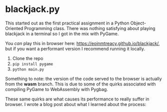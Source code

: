 <h1>blackjack.py</h1>
<p>
  This started out as the first practical assignment in a Python Object-Oriented Programming class. There was nothing satisfying about playing blackjack in a terminal so I got in the mix with PyGame.
</p>

<p>
  You <i>can</i> play this in browser here: <a href="https://eoinmtreacy.github.io/blackjack/">https://eoinmtreacy.github.io/blackjack/</a>, but if you want a performant version I recommend running it locally.
</p>

<ol>
  <li>Clone the repo</li>
  <li><code>pip install pygame</code></li>
  <li><code>python main.py</code></li>
</ol>

<p>
  Something to note: the version of the code served to the browser is actually from the <b>wasm</b> branch. This is due to some of the quirks associated with compiling PyGame to WebAssembly with Pygbag.
</p>

<p>
  These same quirks are what causes its performance to really suffer in browser. I wrote a blog post about what I learned about the process: 
</p>
